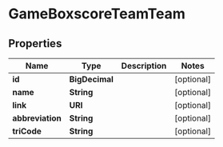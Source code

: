 

# GameBoxscoreTeamTeam


## Properties

| Name | Type | Description | Notes |
|------------ | ------------- | ------------- | -------------|
|**id** | **BigDecimal** |  |  [optional] |
|**name** | **String** |  |  [optional] |
|**link** | **URI** |  |  [optional] |
|**abbreviation** | **String** |  |  [optional] |
|**triCode** | **String** |  |  [optional] |



